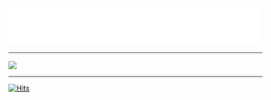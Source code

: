 <img src="https://raw.githubusercontent.com/6g5/6g5/main/Hi.svg"/>

---

<a href="https://discord.com/users/705665813994012695">
  <img src="https://lanyard.cnrad.dev/api/636268679767654430?bg=18191C&animated=true&hideDiscrim=true" align="center" />
</a>

---

[![Hits](https://hits.link/hits?url=https://github.com/6g5&bgLeft=444444&bgRight=031e87&label=visits)](https://hits.link)
